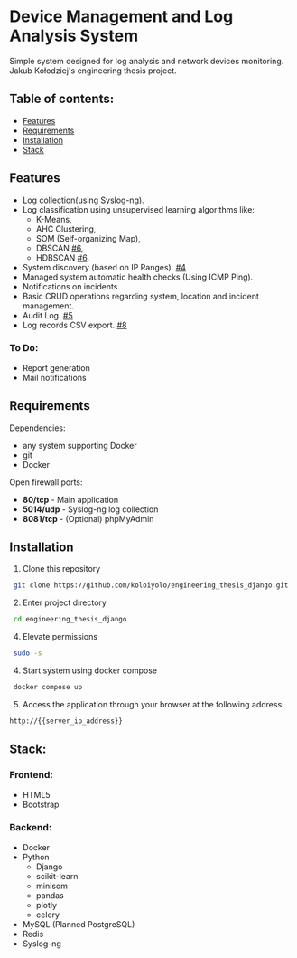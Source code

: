 # Device Management and Log Analysis System
Simple system designed for log analysis and network devices monitoring.\
Jakub Kołodziej's engineering thesis project.

## Table of contents:
- [Features](#features)
- [Requirements](#requirements)
- [Installation](#installation)
- [Stack](#stack)


## Features
* Log collection(using Syslog-ng).
* Log classification using unsupervised learning algorithms like:
  * K-Means,
  * AHC Clustering,
  * SOM (Self-organizing Map),
  * DBSCAN [#6](https://github.com/koloiyolo/engineering_thesis_django/pull/6),
  * HDBSCAN [#6](https://github.com/koloiyolo/engineering_thesis_django/pull/6).
* System discovery (based on IP Ranges). [#4](https://github.com/koloiyolo/engineering_thesis_django/pull/4)
* Managed system automatic health checks (Using ICMP Ping).
* Notifications on incidents.
* Basic CRUD operations regarding system, location and incident management.
* Audit Log. [#5](https://github.com/koloiyolo/engineering_thesis_django/pull/5)
* Log records CSV export. [#8](https://github.com/koloiyolo/engineering_thesis_django/pull/8)

### To Do:
* Report generation
* Mail notifications

## Requirements
Dependencies:
  * any system supporting Docker
  * git
  * Docker

Open firewall ports:
  * **80/tcp** - Main application
  * **5014/udp** - Syslog-ng log collection
  * **8081/tcp** - (Optional) phpMyAdmin

## Installation

1. Clone this repository
``` bash
 git clone https://github.com/koloiyolo/engineering_thesis_django.git
```
2. Enter project directory
``` bash
 cd engineering_thesis_django
```
4. Elevate permissions
``` bash
 sudo -s
```
4. Start system using docker compose
``` bash
 docker compose up
```
5. Access the application through your browser at the following address:
```bash
http://{{server_ip_address}}
```

## Stack:
### Frontend:
* HTML5
* Bootstrap
### Backend:
* Docker
* Python
  * Django
  * scikit-learn
  * minisom
  * pandas
  * plotly
  * celery
* MySQL (Planned PostgreSQL)
* Redis
* Syslog-ng
